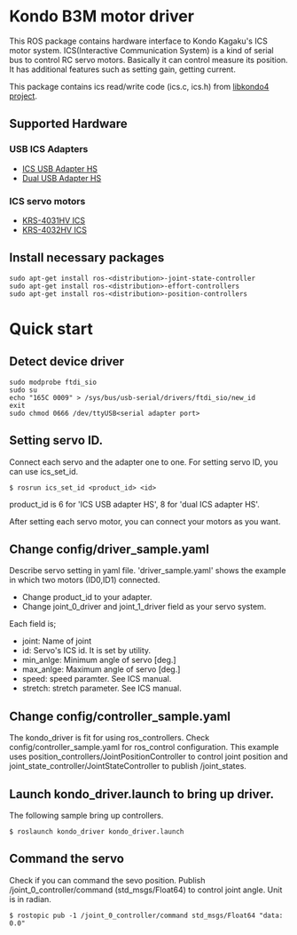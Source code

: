 # Kondo B3M motor driver

This ROS package contains hardware interface to Kondo Kagaku's ICS
motor system. ICS(Interactive Communication System) is a kind of
serial bus to control RC servo motors. Basically it can control
measure its position. It has additional features such as setting gain,
getting current.

This package contains ics read/write code (ics.c, ics.h) from [libkondo4 project](https://bitbucket.org/vo/libkondo4/wiki/Home).

## Supported Hardware

### USB ICS Adapters
* [ICS USB Adapter HS](http://kondo-robot.com/product/02116)
* [Dual USB Adapter HS](http://www.kopropo.co.jp/sys/archives/4315)

### ICS servo motors
* [KRS-4031HV ICS](http://kondo-robot.com/product/krs-4031hv-ics)
* [KRS-4032HV ICS](http://kondo-robot.com/product/krs-4032hv-ics)

## Install necessary packages
```
sudo apt-get install ros-<distribution>-joint-state-controller
sudo apt-get install ros-<distribution>-effort-controllers
sudo apt-get install ros-<distribution>-position-controllers
`````

# Quick start

## Detect device driver
```
sudo modprobe ftdi_sio
sudo su
echo "165C 0009" > /sys/bus/usb-serial/drivers/ftdi_sio/new_id
exit
sudo chmod 0666 /dev/ttyUSB<serial adapter port>
```

## Setting servo ID.
Connect each servo and the adapter one to one.
For setting servo ID, you can use ics_set_id.

```
$ rosrun ics_set_id <product_id> <id>
```

product_id is 6 for 'ICS USB adapter HS', 8 for 'dual ICS adapter HS'.

After setting each servo motor, you can connect your motors as you want.

## Change config/driver_sample.yaml

Describe servo setting in yaml file. 'driver_sample.yaml' shows the example in which two motors (ID0,ID1) connected.
* Change product_id to your adapter.
* Change joint_0_driver and joint_1_driver field as your servo system.

Each field is;

* joint: Name of joint 
* id: Servo's ICS id. It is set by utility.
* min_anlge: Minimum angle of servo [deg.]
* max_anlge: Maximum angle of servo [deg.]
* speed: speed paramter. See ICS manual.
* stretch: stretch parameter. See ICS manual.

## Change config/controller_sample.yaml

The kondo_driver is fit for using ros_controllers. Check config/controller_sample.yaml for ros_control configuration.
This example uses position_controllers/JointPositionController to control joint position and joint_state_controller/JointStateController to publish /joint_states.

## Launch kondo_driver.launch to bring up driver.

The following sample bring up controllers. 

```
$ roslaunch kondo_driver kondo_driver.launch
```

## Command the servo

Check if you can command the sevo position.
Publish /joint_0_controller/command (std_msgs/Float64) to control joint angle. Unit is in radian.

```
$ rostopic pub -1 /joint_0_controller/command std_msgs/Float64 "data: 0.0"
```

